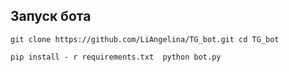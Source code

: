 ## Запуск бота

``
git clone https://github.com/LiAngelina/TG_bot.git
cd TG_bot
``

``
pip install - r requirements.txt 
python bot.py
``
